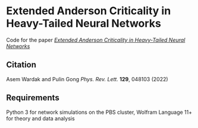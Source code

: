 # Extended Anderson Criticality in Heavy-Tailed Neural Networks

Code for the paper [_Extended Anderson Criticality in Heavy-Tailed Neural Networks_](https://doi.org/10.1103/PhysRevLett.129.048103)

## Citation

Asem Wardak and Pulin Gong
*Phys. Rev. Lett.* **129**, 048103
(2022)

## Requirements

Python 3 for network simulations on the PBS cluster, Wolfram Language 11+ for theory and data analysis
